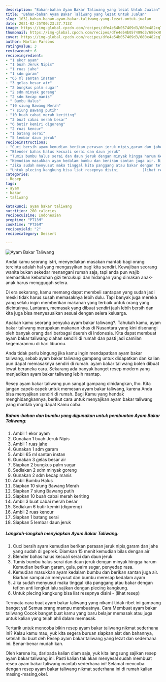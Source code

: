 ```yaml
---
description: "Bahan-bahan Ayam Bakar Taliwang yang lezat Untuk Jualan"
title: "Bahan-bahan Ayam Bakar Taliwang yang lezat Untuk Jualan"
slug: 1031-bahan-bahan-ayam-bakar-taliwang-yang-lezat-untuk-jualan
date: 2021-02-25T00:23:37.713Z
image: https://img-global.cpcdn.com/recipes/dfe4e54b057409d3/680x482cq70/ayam-bakar-taliwang-foto-resep-utama.jpg
thumbnail: https://img-global.cpcdn.com/recipes/dfe4e54b057409d3/680x482cq70/ayam-bakar-taliwang-foto-resep-utama.jpg
cover: https://img-global.cpcdn.com/recipes/dfe4e54b057409d3/680x482cq70/ayam-bakar-taliwang-foto-resep-utama.jpg
author: Martin Parsons
ratingvalue: 3
reviewcount: 6
recipeingredient:
- "1 ekor ayam"
- "1 buah Jeruk Nipis"
- "1 ruas jahe"
- "1 sdm garam"
- "65 ml santan instan"
- "3 gelas besar air"
- "2 bungkus palm sugar"
- "2 sdm minyak goreng"
- "2 sdm kecap manis"
- " Bumbu Halus"
- "10 siung Bawang Merah"
- "7 siung Bawang putih"
- "10 buah cabai merah keriting"
- "3 buat cabai merah besar"
- "6 butir kemiri digoreng"
- "2 ruas kencur"
- "1 batang serai"
- "5 lembar daun jeruk"
recipeinstructions:
- "Cuci bersih ayam kemudian berikan perasan jeruk nipis,garam dan jahe yang sudah di geprek. Diamkan 15 menit kemudian bilas dengan air"
- "Blender bahas halus kecuali serai dan daun jeruk"
- "Tumis bumbu halus serai dan daun jeruk dengan minyak hingga harum Kemudian berikan garam, gula, palm sugar, penyedap rasa."
- "Kemudian masukkan ayam kedalam bumbu dan berikan santan juga air. Biarkan sampai air menyusut dan bumbu meresap kedalam ayam"
- "Jika sudah menyusut maka tinggal kita panggang atau bakar dengan teflon anti lengket lalu sajikan dengan plecing kangkung."
- "Untuk plecing kangkung bisa liat resepnya disini           (lihat resep)"
categories:
- Resep
tags:
- ayam
- bakar
- taliwang

katakunci: ayam bakar taliwang 
nutrition: 260 calories
recipecuisine: Indonesian
preptime: "PT13M"
cooktime: "PT36M"
recipeyield: "2"
recipecategory: Dessert

---
```



![Ayam Bakar Taliwang](https://img-global.cpcdn.com/recipes/dfe4e54b057409d3/680x482cq70/ayam-bakar-taliwang-foto-resep-utama.jpg)

Andai kamu seorang istri, menyediakan masakan mantab bagi orang tercinta adalah hal yang mengasyikan bagi kita sendiri. Kewajiban seorang  wanita bukan sekedar menangani rumah saja, tapi anda pun wajib memastikan kebutuhan gizi tercukupi dan hidangan yang dimakan anak-anak harus menggugah selera.

Di era  sekarang, kamu memang dapat membeli santapan yang sudah jadi meski tidak harus susah memasaknya lebih dulu. Tapi banyak juga mereka yang selalu ingin memberikan makanan yang terbaik untuk orang yang dicintainya. Lantaran, memasak yang dibuat sendiri jauh lebih bersih dan kita juga bisa menyesuaikan sesuai dengan selera keluarga. 



Apakah kamu seorang penyuka ayam bakar taliwang?. Tahukah kamu, ayam bakar taliwang merupakan makanan khas di Nusantara yang kini disenangi oleh banyak orang dari berbagai daerah di Indonesia. Kita dapat membuat ayam bakar taliwang olahan sendiri di rumah dan pasti jadi camilan kegemaranmu di hari liburmu.

Anda tidak perlu bingung jika kamu ingin mendapatkan ayam bakar taliwang, sebab ayam bakar taliwang gampang untuk didapatkan dan kalian pun dapat memasaknya sendiri di rumah. ayam bakar taliwang boleh dibuat lewat beraneka cara. Sekarang ada banyak banget resep modern yang menjadikan ayam bakar taliwang lebih mantap.

Resep ayam bakar taliwang pun sangat gampang dihidangkan, lho. Kita jangan capek-capek untuk memesan ayam bakar taliwang, karena Anda bisa menyajikan sendiri di rumah. Bagi Kamu yang hendak menghidangkannya, berikut cara untuk menyajikan ayam bakar taliwang yang mantab yang dapat Kamu coba.

<!--inarticleads1-->

##### Bahan-bahan dan bumbu yang digunakan untuk pembuatan Ayam Bakar Taliwang:

1. Ambil 1 ekor ayam
1. Gunakan 1 buah Jeruk Nipis
1. Ambil 1 ruas jahe
1. Gunakan 1 sdm garam
1. Ambil 65 ml santan instan
1. Gunakan 3 gelas besar air
1. Siapkan 2 bungkus palm sugar
1. Sediakan 2 sdm minyak goreng
1. Gunakan 2 sdm kecap manis
1. Ambil  Bumbu Halus
1. Siapkan 10 siung Bawang Merah
1. Siapkan 7 siung Bawang putih
1. Siapkan 10 buah cabai merah keriting
1. Ambil 3 buat cabai merah besar
1. Sediakan 6 butir kemiri (digoreng)
1. Ambil 2 ruas kencur
1. Siapkan 1 batang serai
1. Siapkan 5 lembar daun jeruk




<!--inarticleads2-->

##### Langkah-langkah menyiapkan Ayam Bakar Taliwang:

1. Cuci bersih ayam kemudian berikan perasan jeruk nipis,garam dan jahe yang sudah di geprek. Diamkan 15 menit kemudian bilas dengan air
1. Blender bahas halus kecuali serai dan daun jeruk
1. Tumis bumbu halus serai dan daun jeruk dengan minyak hingga harum Kemudian berikan garam, gula, palm sugar, penyedap rasa.
1. Kemudian masukkan ayam kedalam bumbu dan berikan santan juga air. Biarkan sampai air menyusut dan bumbu meresap kedalam ayam
1. Jika sudah menyusut maka tinggal kita panggang atau bakar dengan teflon anti lengket lalu sajikan dengan plecing kangkung.
1. Untuk plecing kangkung bisa liat resepnya disini -           (lihat resep)




Ternyata cara buat ayam bakar taliwang yang nikamt tidak ribet ini gampang banget ya! Semua orang mampu membuatnya. Cara Membuat ayam bakar taliwang Cocok banget buat kamu yang baru belajar memasak atau juga untuk kalian yang telah ahli dalam memasak.

Tertarik untuk mencoba bikin resep ayam bakar taliwang nikmat sederhana ini? Kalau kamu mau, yuk kita segera buruan siapkan alat dan bahannya, setelah itu buat deh Resep ayam bakar taliwang yang lezat dan sederhana ini. Benar-benar mudah kan. 

Oleh karena itu, daripada kalian diam saja, yuk kita langsung sajikan resep ayam bakar taliwang ini. Pasti kalian tak akan menyesal sudah membuat resep ayam bakar taliwang mantab sederhana ini! Selamat mencoba dengan resep ayam bakar taliwang nikmat sederhana ini di rumah kalian masing-masing,oke!.

